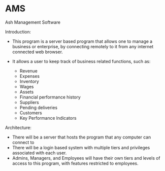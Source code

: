 # AMS
Ash Management Software

Introduction:
- This program is a server based program that allows one to manage a business or enterprise, by connecting remotely to it from any internet connected web browser.

- It allows a user to keep track of business related functions, such as:
  - Revenue
  - Expenses
  - Inventory
  - Wages
  - Assets
  - Financial performance history
  - Suppliers
  - Pending deliveries
  - Customers
  - Key Performance Indicators
  
Architecture:
  - There will be a server that hosts the program that any computer can connect to
  - There will be a login based system with multiple tiers and privileges associated with each user.
  - Admins, Managers, and Employees will have their own tiers and levels of access to this program, with features restricted to employees.
